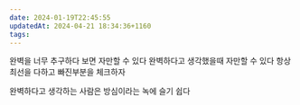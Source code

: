 ```yaml
---
date: 2024-01-19T22:45:55
updatedAt: 2024-04-21 18:34:36+1160
tags: 
---
```

완벽을 너무 추구하다 보면 자만할 수 있다
완벽하다고 생각했을때 자만할 수 있다
항상 최선을 다하고 빠진부분을 체크하자

완벽하다고 생각하는 사람은 방심이라는 녹에 슬기 쉽다